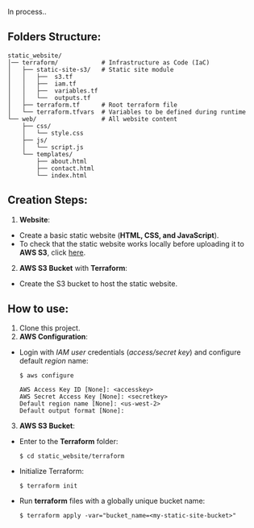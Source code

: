 In process..

## Folders Structure:
```
static_website/
│── terraform/            # Infrastructure as Code (IaC)
│   ├── static-site-s3/   # Static site module
│   │   ├──  s3.tf
│   │   ├──  iam.tf
│   │   ├──  variables.tf
│   │   └──  outputs.tf   
│   ├── terraform.tf      # Root terraform file
│   └── terraform.tfvars  # Variables to be defined during runtime
└── web/                  # All website content
    ├── css/
    │   └── style.css     
    ├── js/
    │   └── script.js   
    └── templates/
        ├── about.html 
        ├── contact.html 
        └── index.html    
```

## Creation Steps:
1. **Website**:
- Create a basic static website (**HTML, CSS, and JavaScript**).
- To check that the static website works locally before uploading it to **AWS S3**, click [here](https://github.com/LuciaHeredia/cloud-hosted-site-terraform/blob/master/static_website/web/README.md).
2. **AWS S3 Bucket** with **Terraform**:
- Create the S3 bucket to host the static website. 

## How to use:
1. Clone this project.
2. **AWS Configuration**:
- Login with *IAM user* credentials (*access/secret key*) and configure default *region* name:
    ```
    $ aws configure
    ```
    ```
    AWS Access Key ID [None]: <accesskey>
    AWS Secret Access Key [None]: <secretkey>
    Default region name [None]: <us-west-2>
    Default output format [None]:
    ```
3. **AWS S3 Bucket**:
- Enter to the **Terraform** folder:
    ```
    $ cd static_website/terraform
    ```
- Initialize Terraform:
    ```
    $ terraform init
    ```
- Run **terraform** files with a globally unique bucket name:
    ```
    $ terraform apply -var="bucket_name=<my-static-site-bucket>"
    ```

    